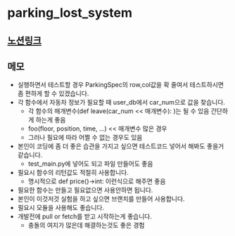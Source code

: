 # parking_lost_system

## [노션링크](https://www.notion.so/25e114ed66528085b44ceb043eadc4aa)

## 메모
- 실행하면서 테스트할 경우 ParkingSpec의 row,col값을 확 줄여서 테스트하시면 좀 편하게 할 수 있겠습니다.
- 각 함수에서 자동차 정보가 필요할 때 user_db에서 car_num으로 값을 찾습니다.
    -  각 함수의 매개변수(def leave(car_num << 매개변수): )는 될 수 있음 간단하게 하는게 좋음
    -  foo(floor, position, time, ...) << 매개변수 많은 경우
    - 그러나 필요에 따라 어쩔 수 없는 경우도 있음
- 본인이 코딩에 좀 더 좋은 습관을 가지고 싶으면 테스트코드 넣어서 해봐도 좋을거 같습니다. 
    - test_main.py에 넣어도 되고 파일 만들어도 좋음
- 필요시 함수의 리턴값도 적절히 사용합니다.
    - 명시적으로 def price()->int: 이런식으로 해주면 좋음
- 필요한 함수는 만들고 필요없으면 사용안하면 됩니다.
- 본인이 이것저것 실험을 하고 싶으면 브랜치를 만들어 사용합니다.
- 필요시 모듈을 사용해도 좋습니다.
- 개발전에 pull or fetch를 받고 시작하는게 좋습니다.
    - 충돌의 여지가 많은데 해결하는것도 좋은 경험

